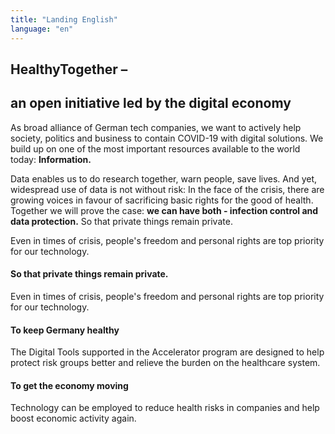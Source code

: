```yaml
---
title: "Landing English"
language: "en"
---
```


## HealthyTogether –

## an open initiative led by the digital economy

As broad alliance of German tech companies, we want to actively help society, politics and business to contain COVID-19 with digital solutions. We build up on one of the most important resources available to the world today: **Information.**

Data enables us to do research together, warn people, save lives. And yet, widespread use of data is not without risk: In the face of the crisis, there are growing voices in favour of sacrificing basic rights for the good of health.
Together we will prove the case: **we can have both - infection control and data protection.** So that private things remain private.

Even in times of crisis, people's freedom and personal rights are top priority for our technology.

#### So that private things remain private.

Even in times of crisis, people's freedom and personal rights are top priority for our technology.

#### To keep Germany healthy

The Digital Tools supported in the Accelerator program are designed to help protect risk groups better and relieve the burden on the healthcare system.

#### To get the economy moving

Technology can be employed to reduce health risks in companies and help boost economic activity again.
